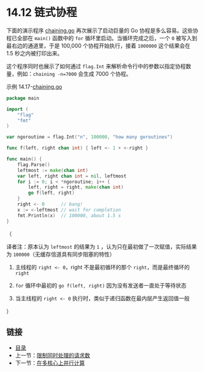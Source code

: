 # 14.12 链式协程

下面的演示程序 [chaining.go](examples/chapter_14/chaining.go) 再次展示了启动巨量的 Go 协程是多么容易。这些协程已全部在 `main()` 函数中的 `for` 循环里启动。当循环完成之后，一个 `0` 被写入到最右边的通道里，于是 100,000 个协程开始执行，接着 `1000000` 这个结果会在 1.5 秒之内被打印出来。


这个程序同时也展示了如何通过 `flag.Int` 来解析命令行中的参数以指定协程数量，例如：`chaining -n=7000` 会生成 7000 个协程。


示例 14.17-[chaining.go](examples/chapter_14/chaining.go)
```go
package main

import (
	"flag"
	"fmt"
)

var ngoroutine = flag.Int("n", 100000, "how many goroutines")

func f(left, right chan int) { left <- 1 + <-right }

func main() {
	flag.Parse()
	leftmost := make(chan int)
	var left, right chan int = nil, leftmost
	for i := 0; i < *ngoroutine; i++ {
		left, right = right, make(chan int)
		go f(left, right)
	}
	right <- 0      // bang!
	x := <-leftmost // wait for completion
	fmt.Println(x)  // 100000, about 1.5 s
}
```
（

译者注：原本认为  `leftmost` 的结果为 `1` ，认为只在最初做了一次赋值，实际结果为 `100000`（无缓存信道具有同步阻塞的特性）

1. 主线程的 `right <- 0`，right 不是最初循环的那个 `right`，而是最终循环的 `right`

2. `for` 循环中最初的 `go f(left, right)` 因为没有发送者一直处于等待状态

3. 当主线程的 `right <- 0` 执行时，类似于递归函数在最内层产生返回值一般

）

## 链接

- [目录](getting-started.md)
- 上一节：[限制同时处理的请求数](14.11.md)
- 下一节：[在多核心上并行计算](14.13.md)

